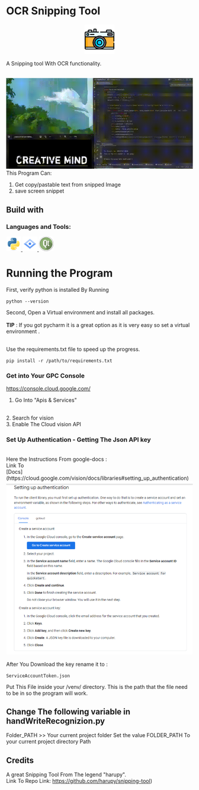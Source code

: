 # OCR Snipping Tool
<div align="center">

<img src="images/cam.png" alt="Logo" width="80" height="80">

</div>

A Snipping tool With OCR functionality.<br><br>

![Alt Text](images/demo.gif)
<br>
This Program Can:

1. Get copy/pastable text from snipped Image
2. save screen snippet

## Build with
<h3 align="left">Languages and Tools:</h3>
<p align="left">
<a href="https://www.python.org/"><img src="https://raw.githubusercontent.com/devicons/devicon/master/icons/python/python-original.svg" alt="python" width="40" height="40"/> </a>
<a href="https://cloud.google.com/vision"><img src="images/cloud-vision-api.svg" alt="python" width="40" height="40"/> </a> 
<a href="https://www.qt.io/"><img src="images/qt.svg" alt="python" width="40" height="40"/> </a>
</p>


# Running the Program

First, verify python is installed By Running

```shell
python --version
```
Second, Open a Virtual environment and install all packages.<br><br>
**TIP** : If you got pycharm it is a great option as it is very easy so set a virtual environment .<br><br>

Use the requirements.txt file to speed up the progress.
<br>

```shell
pip install -r /path/to/requirements.txt
```

### Get into Your GPC Console 

https://console.cloud.google.com/

1. Go Into "Apis & Services"
<br>
2. Search for vision
<br>
3. Enable The Cloud vision API

### Set Up Authentication - Getting The Json API key


<br>
Here the Instructions From google-docs : <br>
Link To <br>
[Docs](https://cloud.google.com/vision/docs/libraries#setting_up_authentication)
<br>
<img src="images/auth_set.png" alt="auth-instruction" width="700">

After You Download the key rename it to :
```shell
ServiceAccountToken.json
```
Put This File inside your /venv/ directory.
This is the path that the file need to be in so the program will work.

## Change The following variable in handWriteRecognizion.py
Folder_PATH >> Your current project folder
Set the value FOLDER_PATH To your current project directory Path


## Credits
A great Snipping Tool From The legend "harupy". <br>
Link To Repo Link: https://github.com/harupy/snipping-tool)
